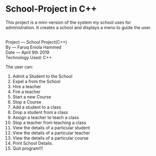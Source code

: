 # School-Project in C++
This project is a mini-version of the system my school uses for administration.  It creates a school and displays a menu to guide the user.

<br>Project — School Project(C++)
<br>By — Faruq Eniola Hammed
<br>Date — April 9th 2019
<br>Technology Used: C++

The user can: 
1. Admit a Student to the School
2. Expel a from the School
3. Hire a teacher
4. Fire a teacher
5. Start a new Course
6. Stop a Course
7. Add a student to a class
8. Drop a student from a class
9. Assign a teacher to teach a class
10. Stop a teacher from teaching a class
11. View the details of a particular student
12. View the details of a particular teacher
13. View the details of a particular course
14. Print School Details.
15. Quit program!!!
